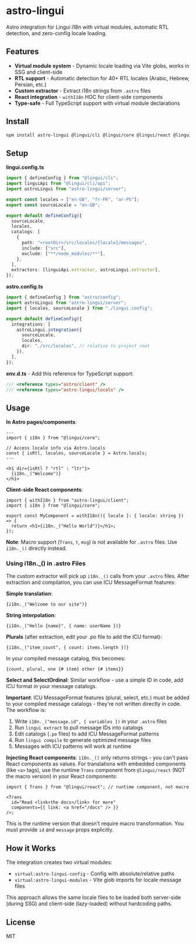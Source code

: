 # astro-lingui

Astro integration for Lingui i18n with virtual modules, automatic RTL detection, and zero-config locale loading.

## Features

- **Virtual module system** - Dynamic locale loading via Vite globs, works in SSG and client-side
- **RTL support** - Automatic detection for 40+ RTL locales (Arabic, Hebrew, Persian, etc.)
- **Custom extractor** - Extract i18n strings from `.astro` files
- **React integration** - `withI18n` HOC for client-side components
- **Type-safe** - Full TypeScript support with virtual module declarations

## Install

```bash
npm install astro-lingui @lingui/cli @lingui/core @lingui/react @lingui/vite-plugin
```

## Setup

**lingui.config.ts**

```ts
import { defineConfig } from "@lingui/cli";
import linguiApi from "@lingui/cli/api";
import astroLingui from "astro-lingui/server";

export const locales = ["en-GB", "fr-FR", "ar-PS"];
export const sourceLocale = "en-GB";

export default defineConfig({
  sourceLocale,
  locales,
  catalogs: [
    {
      path: "<rootDir>/src/locales/{locale}/messages",
      include: ["src"],
      exclude: ["**/node_modules/**"],
    },
  ],
  extractors: [linguiApi.extractor, astroLingui.extractor],
});
```

**astro.config.ts**

```ts
import { defineConfig } from "astro/config";
import astroLingui from "astro-lingui/server";
import { locales, sourceLocale } from "./lingui.config";

export default defineConfig({
  integrations: [
    astroLingui.integration({
      sourceLocale,
      locales,
      dir: "./src/locales", // relative to project root
    }),
  ],
});
```

**env.d.ts** - Add this reference for TypeScript support:

```ts
/// <reference types="astro/client" />
/// <reference types="astro-lingui/locals" />
```

## Usage

**In Astro pages/components**:

```astro
---
import { i18n } from "@lingui/core";

// Access locale info via Astro.locals
const { isRtl, locales, sourceLocale } = Astro.locals;
---

<h1 dir={isRtl ? "rtl" : "ltr"}>
  {i18n._("Welcome")}
</h1>
```

**Client-side React components**:

```tsx
import { withI18n } from "astro-lingui/client";
import { i18n } from "@lingui/core";

export const MyComponent = withI18n(({ locale }: { locale: string }) => {
  return <h1>{i18n._("Hello World")}</h1>;
});
```

**Note**: Macro support (`Trans`, `t`, `msg`) is not available for `.astro` files. Use `i18n._()` directly instead.

### Using i18n.\_() in .astro Files

The custom extractor will pick up `i18n._()` calls from your `.astro` files. After extraction and compilation, you can use ICU MessageFormat features:

**Simple translation**:

```astro
{i18n._("Welcome to our site")}
```

**String interpolation**:

```astro
{i18n._("Hello {name}", { name: userName })}
```

**Plurals** (after extraction, edit your .po file to add the ICU format):

```astro
{i18n._("item_count", { count: items.length })}
```

In your compiled message catalog, this becomes:

```
{count, plural, one {# item} other {# items}}
```

**Select and SelectOrdinal**: Similar workflow - use a simple ID in code, add ICU format in your message catalogs.

**Important**: ICU MessageFormat features (plural, select, etc.) must be added to your compiled message catalogs - they're not written directly in code. The workflow is:

1. Write `i18n._("message.id", { variables })` in your `.astro` files
2. Run `lingui extract` to pull message IDs into catalogs
3. Edit catalogs (`.po` files) to add ICU MessageFormat patterns
4. Run `lingui compile` to generate optimized message files
5. Messages with ICU patterns will work at runtime

**Injecting React components**: `i18n._()` only returns strings - you can't pass React components as values. For translations with embedded components (like `<a>` tags), use the runtime `Trans` component from `@lingui/react` (NOT the macro version) in your React components:

```tsx
import { Trans } from "@lingui/react"; // runtime component, not macro

<Trans
  id="Read <link>the docs</link> for more"
  components={{ link: <a href="/docs" /> }}
/>;
```

This is the runtime version that doesn't require macro transformation. You must provide `id` and `message` props explicitly.

## How it Works

The integration creates two virtual modules:

- `virtual:astro-lingui-config` - Config with absolute/relative paths
- `virtual:astro-lingui-modules` - Vite glob imports for locale message files

This approach allows the same locale files to be loaded both server-side (during SSG) and client-side (lazy-loaded) without hardcoding paths.

## License

MIT
